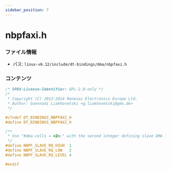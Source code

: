 ```yaml
---
sidebar_position: 7
---
```

# nbpfaxi.h

### ファイル情報

- パス: `linux-v6.12/include/dt-bindings/dma/nbpfaxi.h`

### コンテンツ

```h
/* SPDX-License-Identifier: GPL-2.0-only */
/*
 * Copyright (C) 2013-2014 Renesas Electronics Europe Ltd.
 * Author: Guennadi Liakhovetski <g.liakhovetski@gmx.de>
 */

#ifndef DT_BINDINGS_NBPFAXI_H
#define DT_BINDINGS_NBPFAXI_H

/**
 * Use "#dma-cells = <2>;" with the second integer defining slave DMA flags:
 */
#define NBPF_SLAVE_RQ_HIGH	1
#define NBPF_SLAVE_RQ_LOW	2
#define NBPF_SLAVE_RQ_LEVEL	4

#endif

```
